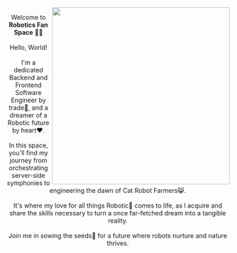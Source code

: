 

<img src="cat-developer.gif" height="400px" align="right">
<p align="left"><div align="center">Welcome to <b>Robotics Fan Space</b> 🤖🌱 <br><br>Hello, World!<br><br><span align="right"> I'm a dedicated Backend and Frontend Software Engineer by trade💼, and a dreamer of a Robotic future by heart❤️.<br><br> In this space, you'll find my journey from orchestrating server-side symphonies to engineering the dawn of Cat Robot Farmers😸.<br><br> It's where my love for all things Robotic🤖 comes to life, as I acquire and share the skills necessary to turn a once far-fetched dream into a tangible reality.<br><br> Join me in sowing the seeds🌱 for a future where robots nurture and nature thrives.</span></p>
